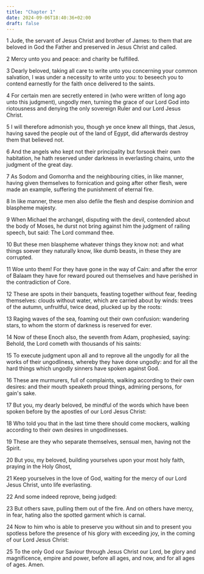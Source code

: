 ```yaml
---
title: "Chapter 1"
date: 2024-09-06T18:40:36+02:00
draft: false
---
```




1 Jude, the servant of Jesus Christ and brother of James: to them that are beloved in God the Father and preserved in Jesus Christ and called.

2 Mercy unto you and peace: and charity be fulfilled.

3 Dearly beloved, taking all care to write unto you concerning your common salvation, I was under a necessity to write unto you: to beseech you to contend earnestly for the faith once delivered to the saints.

4 For certain men are secretly entered in (who were written of long ago unto this judgment), ungodly men, turning the grace of our Lord God into riotousness and denying the only sovereign Ruler and our Lord Jesus Christ.

5 I will therefore admonish you, though ye once knew all things, that Jesus, having saved the people out of the land of Egypt, did afterwards destroy them that believed not.

6 And the angels who kept not their principality but forsook their own habitation, he hath reserved under darkness in everlasting chains, unto the judgment of the great day.

7 As Sodom and Gomorrha and the neighbouring cities, in like manner, having given themselves to fornication and going after other flesh, were made an example, suffering the punishment of eternal fire.

8 In like manner, these men also defile the flesh and despise dominion and blaspheme majesty.

9 When Michael the archangel, disputing with the devil, contended about the body of Moses, he durst not bring against him the judgment of railing speech, but said: The Lord command thee.

10 But these men blaspheme whatever things they know not: and what things soever they naturally know, like dumb beasts, in these they are corrupted.

11 Woe unto them! For they have gone in the way of Cain: and after the error of Balaam they have for reward poured out themselves and have perished in the contradiction of Core.

12 These are spots in their banquets, feasting together without fear, feeding themselves: clouds without water, which are carried about by winds: trees of the autumn, unfruitful, twice dead, plucked up by the roots:

13 Raging waves of the sea, foaming out their own confusion: wandering stars, to whom the storm of darkness is reserved for ever.

14 Now of these Enoch also, the seventh from Adam, prophesied, saying: Behold, the Lord cometh with thousands of his saints:

15 To execute judgment upon all and to reprove all the ungodly for all the works of their ungodliness, whereby they have done ungodly: and for all the hard things which ungodly sinners have spoken against God.

16 These are murmurers, full of complaints, walking according to their own desires: and their mouth speaketh proud things, admiring persons, for gain's sake.

17 But you, my dearly beloved, be mindful of the words which have been spoken before by the apostles of our Lord Jesus Christ:

18 Who told you that in the last time there should come mockers, walking according to their own desires in ungodlinesses.

19 These are they who separate themselves, sensual men, having not the Spirit.

20 But you, my beloved, building yourselves upon your most holy faith, praying in the Holy Ghost,

21 Keep yourselves in the love of God, waiting for the mercy of our Lord Jesus Christ, unto life everlasting.

22 And some indeed reprove, being judged:

23 But others save, pulling them out of the fire. And on others have mercy, in fear, hating also the spotted garment which is carnal.

24 Now to him who is able to preserve you without sin and to present you spotless before the presence of his glory with exceeding joy, in the coming of our Lord Jesus Christ:

25 To the only God our Saviour through Jesus Christ our Lord, be glory and magnificence, empire and power, before all ages, and now, and for all ages of ages. Amen. 

